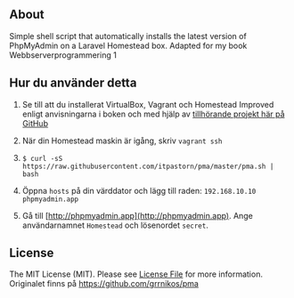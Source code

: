 ## About

Simple shell script that automatically installs the latest version of PhpMyAdmin
on a Laravel Homestead box. Adapted for my book Webbserverprogrammering 1

## Hur du använder detta

1. Se till att du installerat VirtualBox, Vagrant och Homestead Improved enligt anvisningarna i boken och med hjälp av [tillhörande projekt här på GitHub](https://github.com/itpastorn/webbutveckling-1-flex-studentfiles)

2. När din Homestead maskin är igång, skriv `vagrant ssh`

3. `$ curl -sS https://raw.githubusercontent.com/itpastorn/pma/master/pma.sh | bash`

4. Öppna `hosts` på din värddator och lägg till raden:
```192.168.10.10  phpmyadmin.app```

5. Gå till [http://phpmyadmin.app](http://phpmyadmin.app). Ange användarnamnet `Homestead` och lösenordet `secret`.

## License

The MIT License (MIT). Please see [License File](LICENSE.md) for more information.
Originalet finns på https://github.com/grrnikos/pma
